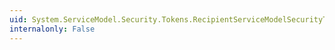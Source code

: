 ```yaml
---
uid: System.ServiceModel.Security.Tokens.RecipientServiceModelSecurityTokenRequirement.MessageAuthenticationAuditLevel
internalonly: False
---
```

